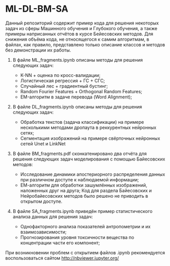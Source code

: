 # ML-DL-BM-SA

Данный репозиторий содержит пример кода для решения некоторых задач из сферы Машинного обучения и Глубокого обучения, а также примеры наприсанных отчётов в курсе Бейесовских методов. Для снижения объёма кода, не относящегося к самим алгоритмам, в файлах, как правило, представлено только описание классов и методов без демонстрации их работы.

1. В файле ML_fragments.ipynb описаны методы для решения следующих задач:
   - K-NN + оценка по кросс-валидации;
   - Логистическая регрессия + ГС + СГС;
   - Случайный лес + градиентный бустинг;
   - Random Fourier Features + Orthogonal Random Features;
   - EM-алгоритм в задаче перевода (Word Alignment);

2. В файле DL_fragments.ipynb описаны методы для решения следующих задач:
   - Обработка текстов (задача классификации) на примере несколькими методами дропаута в реккурентных нейронных сетях;
   - Сегментация изображений на примере свёрточных нейронных сетей Unet и LinkNet
   
3. В файле BM_fragments.pdf сконкатенировано два отчёта для решения следующих задач моделирования с помощью Байесовских методов:
   - Исследование динамики апостериорного распределения данных при различном доступе к наблюдаемой информации;
   - ЕМ-алгоритм для обработки зашумлённых изображений, наложенных друг на друга;
Код для раздела Байесовских и Нейробайесовских методов было решено не приводить в открытом доступе.

4. В файле SA_fragments.ipynb приведён пример статистического анализа данных для решения задач:
   - Однофакторного анализа показателей антропометрии и их взаимозависимости;
   - Прогнозирования уровня токсичности вещества по концентрации части его компонент;

При возникновении проблем с открытием файлов .ipynb рекомендуется воспользоваться сайтом http://nbviewer.jupyter.org/
